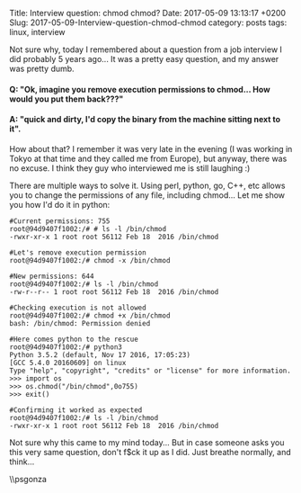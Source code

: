 Title: Interview question: chmod chmod?
Date: 2017-05-09 13:13:17 +0200
Slug: 2017-05-09-Interview-question-chmod-chmod
category: posts
tags: linux, interview

Not sure why, today I remembered about a question from a job interview I did probably 5 years ago... It was a pretty easy question, and my answer was pretty dumb.

#### Q: "Ok, imagine you remove execution permissions to chmod... How would you put them back???" 

#### A: "quick and dirty, I'd copy the binary from the machine sitting next to it". 

How about that? I remember it was very late in the evening (I was working in Tokyo at that time and they called me from Europe), but anyway, there was no excuse. I think they guy who interviewed me is still laughing :)

There are multiple ways to solve it. Using perl, python, go, C++, etc allows you to change the permissions of any file, including chmod... Let me show you how I'd do it in python: 

```
#Current permissions: 755
root@94d9407f1002:/# # ls -l /bin/chmod
-rwxr-xr-x 1 root root 56112 Feb 18  2016 /bin/chmod

#Let's remove execution permission
root@94d9407f1002:/# chmod -x /bin/chmod

#New permissions: 644 
root@94d9407f1002:/# ls -l /bin/chmod
-rw-r--r-- 1 root root 56112 Feb 18  2016 /bin/chmod

#Checking execution is not allowed
root@94d9407f1002:/# chmod +x /bin/chmod
bash: /bin/chmod: Permission denied
 
#Here comes python to the rescue
root@94d9407f1002:/# python3
Python 3.5.2 (default, Nov 17 2016, 17:05:23)
[GCC 5.4.0 20160609] on linux
Type "help", "copyright", "credits" or "license" for more information.
>>> import os
>>> os.chmod("/bin/chmod",0o755)
>>> exit()

#Confirming it worked as expected
root@94d9407f1002:/# ls -l /bin/chmod
-rwxr-xr-x 1 root root 56112 Feb 18  2016 /bin/chmod
```

Not sure why this came to my mind today... But in case someone asks you this very same question, don't f$ck it up as I did. Just breathe normally, and think...

\\\psgonza
